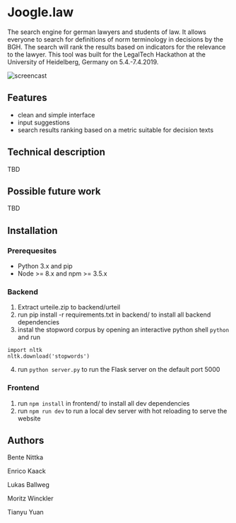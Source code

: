 # Joogle.law

The search engine for german lawyers and students of law.
It allows everyone to search for definitions of norm terminology in decisions by the BGH. The search will rank the results based on indicators for the relevance to the lawyer.
This tool was built for the LegalTech Hackathon at the University of Heidelberg, Germany on 5.4.-7.4.2019.

![screencast](https://raw.githubusercontent.com/enrico-kaack/LegalHackathon/master/screencast_low.gif)

## Features
- clean and simple interface
- input suggestions
- search results ranking based on a metric suitable for decision texts
## Technical description
TBD

## Possible future work
TBD

## Installation

### Prerequesites
- Python 3.x and pip
- Node >= 8.x and npm >= 3.5.x

### Backend
1. Extract urteile.zip to backend/urteil
2. run pip install -r requirements.txt in backend/ to install all backend dependencies
3. instal the stopword corpus by opening an interactive python shell ``python`` and run
```
import nltk
nltk.download('stopwords')
```
4. run 
```python server.py```
to run the Flask server on the default port 5000


### Frontend
1. run `npm install` in frontend/ to install all dev dependencies
2. run `npm run dev` to run a local dev server with hot reloading to serve the website


## Authors
Bente Nittka

Enrico Kaack

Lukas Ballweg

Moritz Winckler

Tianyu Yuan




